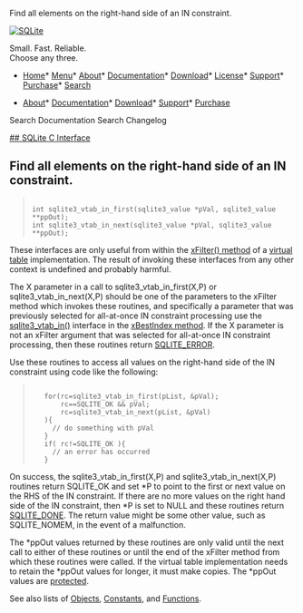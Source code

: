 




Find all elements on the right\-hand side of an IN constraint.




[![SQLite](../images/sqlite370_banner.gif)](../index.html)


Small. Fast. Reliable.  
Choose any three.


* [Home](../index.html)* [Menu](javascript:void(0))* [About](../about.html)* [Documentation](../docs.html)* [Download](../download.html)* [License](../copyright.html)* [Support](../support.html)* [Purchase](../prosupport.html)* [Search](javascript:void(0))




* [About](../about.html)* [Documentation](../docs.html)* [Download](../download.html)* [Support](../support.html)* [Purchase](../prosupport.html)






Search Documentation
Search Changelog









[## SQLite C Interface](../c3ref/intro.html)
## Find all elements on the right\-hand side of an IN constraint.




> ```
> 
> int sqlite3_vtab_in_first(sqlite3_value *pVal, sqlite3_value **ppOut);
> int sqlite3_vtab_in_next(sqlite3_value *pVal, sqlite3_value **ppOut);
> 
> ```



These interfaces are only useful from within the
[xFilter() method](../vtab.html#xfilter) of a [virtual table](../vtab.html) implementation.
The result of invoking these interfaces from any other context
is undefined and probably harmful.


The X parameter in a call to sqlite3\_vtab\_in\_first(X,P) or
sqlite3\_vtab\_in\_next(X,P) should be one of the parameters to the
xFilter method which invokes these routines, and specifically
a parameter that was previously selected for all\-at\-once IN constraint
processing use the [sqlite3\_vtab\_in()](../c3ref/vtab_in.html) interface in the
[xBestIndex method](../vtab.html#xbestindex). If the X parameter is not
an xFilter argument that was selected for all\-at\-once IN constraint
processing, then these routines return [SQLITE\_ERROR](../rescode.html#error).


Use these routines to access all values on the right\-hand side
of the IN constraint using code like the following:



> ```
> 
>    for(rc=sqlite3_vtab_in_first(pList, &pVal);
>        rc==SQLITE_OK && pVal;
>        rc=sqlite3_vtab_in_next(pList, &pVal)
>    ){
>      // do something with pVal
>    }
>    if( rc!=SQLITE_OK ){
>      // an error has occurred
>    }
> 
> ```




On success, the sqlite3\_vtab\_in\_first(X,P) and sqlite3\_vtab\_in\_next(X,P)
routines return SQLITE\_OK and set \*P to point to the first or next value
on the RHS of the IN constraint. If there are no more values on the
right hand side of the IN constraint, then \*P is set to NULL and these
routines return [SQLITE\_DONE](../rescode.html#done). The return value might be
some other value, such as SQLITE\_NOMEM, in the event of a malfunction.


The \*ppOut values returned by these routines are only valid until the
next call to either of these routines or until the end of the xFilter
method from which these routines were called. If the virtual table
implementation needs to retain the \*ppOut values for longer, it must make
copies. The \*ppOut values are [protected](../c3ref/value.html).


See also lists of
 [Objects](../c3ref/objlist.html),
 [Constants](../c3ref/constlist.html), and
 [Functions](../c3ref/funclist.html).


